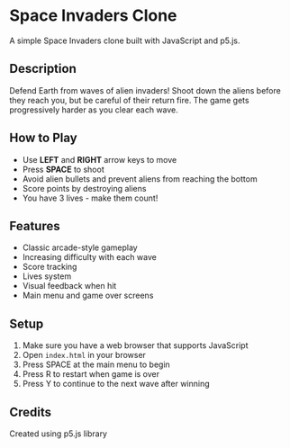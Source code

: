 # Space Invaders Clone

A simple Space Invaders clone built with JavaScript and p5.js.

## Description
Defend Earth from waves of alien invaders! Shoot down the aliens before they reach you, but be careful of their return fire. The game gets progressively harder as you clear each wave.

## How to Play
- Use **LEFT** and **RIGHT** arrow keys to move
- Press **SPACE** to shoot
- Avoid alien bullets and prevent aliens from reaching the bottom
- Score points by destroying aliens
- You have 3 lives - make them count!

## Features
- Classic arcade-style gameplay
- Increasing difficulty with each wave
- Score tracking
- Lives system
- Visual feedback when hit
- Main menu and game over screens

## Setup
1. Make sure you have a web browser that supports JavaScript
2. Open `index.html` in your browser
3. Press SPACE at the main menu to begin
4. Press R to restart when game is over
5. Press Y to continue to the next wave after winning

## Credits
Created using p5.js library
